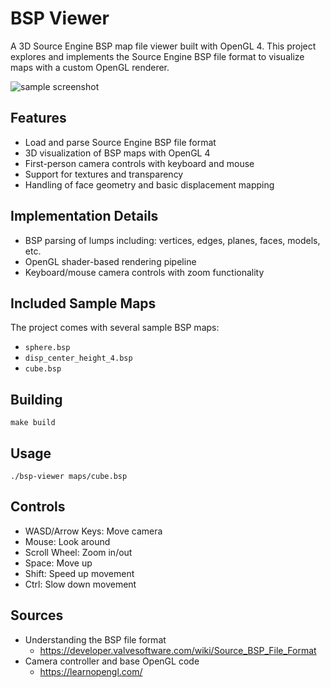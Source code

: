 # BSP Viewer

A 3D Source Engine BSP map file viewer built with OpenGL 4. This project explores and implements the Source Engine BSP file format to visualize maps with a custom OpenGL renderer.

![sample screenshot](https://i.ibb.co/gJKZBr4/image.png)

## Features

- Load and parse Source Engine BSP file format
- 3D visualization of BSP maps with OpenGL 4
- First-person camera controls with keyboard and mouse
- Support for textures and transparency
- Handling of face geometry and basic displacement mapping

## Implementation Details

- BSP parsing of lumps including: vertices, edges, planes, faces, models, etc.
- OpenGL shader-based rendering pipeline
- Keyboard/mouse camera controls with zoom functionality

## Included Sample Maps

The project comes with several sample BSP maps:
- `sphere.bsp`
- `disp_center_height_4.bsp`
- `cube.bsp`

## Building

```
make build
```

## Usage

```
./bsp-viewer maps/cube.bsp
```

## Controls

- WASD/Arrow Keys: Move camera
- Mouse: Look around
- Scroll Wheel: Zoom in/out
- Space: Move up
- Shift: Speed up movement
- Ctrl: Slow down movement

## Sources
* Understanding the BSP file format
  * https://developer.valvesoftware.com/wiki/Source_BSP_File_Format
* Camera controller and base OpenGL code
  * https://learnopengl.com/
